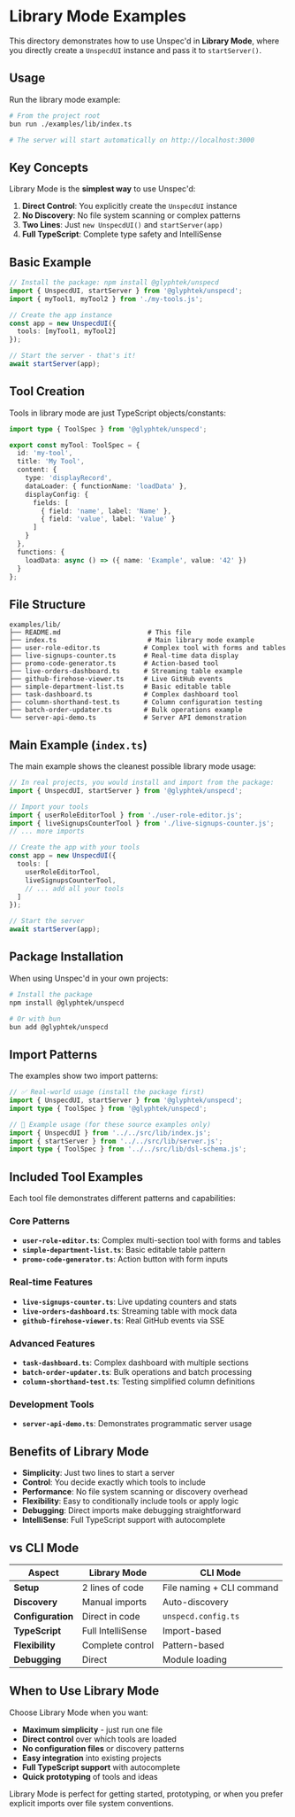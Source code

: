 # Library Mode Examples

This directory demonstrates how to use Unspec'd in **Library Mode**, where you directly create a `UnspecdUI` instance and pass it to `startServer()`.

## Usage

Run the library mode example:

```bash
# From the project root
bun run ./examples/lib/index.ts

# The server will start automatically on http://localhost:3000
```

## Key Concepts

Library Mode is the **simplest way** to use Unspec'd:

1. **Direct Control**: You explicitly create the `UnspecdUI` instance
2. **No Discovery**: No file system scanning or complex patterns
3. **Two Lines**: Just `new UnspecdUI()` and `startServer(app)`
4. **Full TypeScript**: Complete type safety and IntelliSense

## Basic Example

```typescript
// Install the package: npm install @glyphtek/unspecd
import { UnspecdUI, startServer } from '@glyphtek/unspecd';
import { myTool1, myTool2 } from './my-tools.js';

// Create the app instance
const app = new UnspecdUI({
  tools: [myTool1, myTool2]
});

// Start the server - that's it!
await startServer(app);
```

## Tool Creation

Tools in library mode are just TypeScript objects/constants:

```typescript
import type { ToolSpec } from '@glyphtek/unspecd';

export const myTool: ToolSpec = {
  id: 'my-tool',
  title: 'My Tool',
  content: {
    type: 'displayRecord',
    dataLoader: { functionName: 'loadData' },
    displayConfig: {
      fields: [
        { field: 'name', label: 'Name' },
        { field: 'value', label: 'Value' }
      ]
    }
  },
  functions: {
    loadData: async () => ({ name: 'Example', value: '42' })
  }
};
```

## File Structure

```
examples/lib/
├── README.md                      # This file
├── index.ts                       # Main library mode example
├── user-role-editor.ts           # Complex tool with forms and tables
├── live-signups-counter.ts       # Real-time data display
├── promo-code-generator.ts       # Action-based tool
├── live-orders-dashboard.ts      # Streaming table example
├── github-firehose-viewer.ts     # Live GitHub events
├── simple-department-list.ts     # Basic editable table
├── task-dashboard.ts             # Complex dashboard tool
├── column-shorthand-test.ts      # Column configuration testing
├── batch-order-updater.ts        # Bulk operations example
└── server-api-demo.ts            # Server API demonstration
```

## Main Example (`index.ts`)

The main example shows the cleanest possible library mode usage:

```typescript
// In real projects, you would install and import from the package:
import { UnspecdUI, startServer } from '@glyphtek/unspecd';

// Import your tools
import { userRoleEditorTool } from './user-role-editor.js';
import { liveSignupsCounterTool } from './live-signups-counter.js';
// ... more imports

// Create the app with your tools
const app = new UnspecdUI({
  tools: [
    userRoleEditorTool,
    liveSignupsCounterTool,
    // ... add all your tools
  ]
});

// Start the server
await startServer(app);
```

## Package Installation

When using Unspec'd in your own projects:

```bash
# Install the package
npm install @glyphtek/unspecd

# Or with bun
bun add @glyphtek/unspecd
```

## Import Patterns

The examples show two import patterns:

```typescript
// ✅ Real-world usage (install the package first)
import { UnspecdUI, startServer } from '@glyphtek/unspecd';
import type { ToolSpec } from '@glyphtek/unspecd';

// 📁 Example usage (for these source examples only)
import { UnspecdUI } from '../../src/lib/index.js';
import { startServer } from '../../src/lib/server.js';
import type { ToolSpec } from '../../src/lib/dsl-schema.js';
```

## Included Tool Examples

Each tool file demonstrates different patterns and capabilities:

### Core Patterns
- **`user-role-editor.ts`**: Complex multi-section tool with forms and tables
- **`simple-department-list.ts`**: Basic editable table pattern
- **`promo-code-generator.ts`**: Action button with form inputs

### Real-time Features  
- **`live-signups-counter.ts`**: Live updating counters and stats
- **`live-orders-dashboard.ts`**: Streaming table with mock data
- **`github-firehose-viewer.ts`**: Real GitHub events via SSE

### Advanced Features
- **`task-dashboard.ts`**: Complex dashboard with multiple sections
- **`batch-order-updater.ts`**: Bulk operations and batch processing
- **`column-shorthand-test.ts`**: Testing simplified column definitions

### Development Tools
- **`server-api-demo.ts`**: Demonstrates programmatic server usage

## Benefits of Library Mode

- **Simplicity**: Just two lines to start a server
- **Control**: You decide exactly which tools to include
- **Performance**: No file system scanning or discovery overhead
- **Flexibility**: Easy to conditionally include tools or apply logic
- **Debugging**: Direct imports make debugging straightforward
- **IntelliSense**: Full TypeScript support with autocomplete

## vs CLI Mode

| Aspect | Library Mode | CLI Mode |
|--------|-------------|----------|
| **Setup** | 2 lines of code | File naming + CLI command |
| **Discovery** | Manual imports | Auto-discovery |
| **Configuration** | Direct in code | `unspecd.config.ts` |
| **TypeScript** | Full IntelliSense | Import-based |
| **Flexibility** | Complete control | Pattern-based |
| **Debugging** | Direct | Module loading |

## When to Use Library Mode

Choose Library Mode when you want:

- **Maximum simplicity** - just run one file
- **Direct control** over which tools are loaded
- **No configuration files** or discovery patterns
- **Easy integration** into existing projects
- **Full TypeScript support** with autocomplete
- **Quick prototyping** of tools and ideas

Library Mode is perfect for getting started, prototyping, or when you prefer explicit imports over file system conventions. 